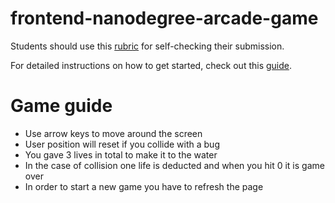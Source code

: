 frontend-nanodegree-arcade-game
===============================

Students should use this [rubric](https://www.udacity.com/course/viewer/#!/c-nd001/l-2696458597/m-2687128535) for self-checking their submission.

For detailed instructions on how to get started, check out this [guide](https://docs.google.com/document/d/1v01aScPjSWCCWQLIpFqvg3-vXLH2e8_SZQKC8jNO0Dc/pub?embedded=true).


Game guide
===============================
- Use arrow keys to move around the screen
- User position will reset if you collide with a bug
- You gave 3 lives in total to make it to the water
- In the case of collision one life is deducted and when you hit 0 it is game over
- In order to start a new game you have to refresh the page
